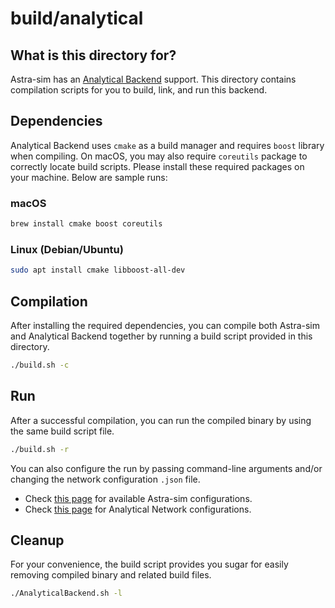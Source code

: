 <!--
Copyright (c) 2020 Georgia Institute of Technology
Permission is hereby granted, free of charge, to any person obtaining a copy
of this software and associated documentation files (the "Software"), to deal
in the Software without restriction, including without limitation the rights
to use, copy, modify, merge, publish, distribute, sublicense, and/or sell
copies of the Software, and to permit persons to whom the Software is
furnished to do so, subject to the following conditions:
The above copyright notice and this permission notice shall be included in all
copies or substantial portions of the Software.
THE SOFTWARE IS PROVIDED "AS IS", WITHOUT WARRANTY OF ANY KIND, EXPRESS OR
IMPLIED, INCLUDING BUT NOT LIMITED TO THE WARRANTIES OF MERCHANTABILITY,
FITNESS FOR A PARTICULAR PURPOSE AND NONINFRINGEMENT. IN NO EVENT SHALL THE
AUTHORS OR COPYRIGHT HOLDERS BE LIABLE FOR ANY CLAIM, DAMAGES OR OTHER
LIABILITY, WHETHER IN AN ACTION OF CONTRACT, TORT OR OTHERWISE, ARISING FROM,
OUT OF OR IN CONNECTION WITH THE SOFTWARE OR THE USE OR OTHER DEALINGS IN THE
SOFTWARE.

Author : William Won (william.won@gatech.edu)
-->

# build/analytical

## What is this directory for?
Astra-sim has an [Analytical Backend](https://github.com/astra-sim/analytical) support.
This directory contains compilation scripts for you to build, link, and run this backend.

## Dependencies
Analytical Backend uses `cmake` as a build manager and requires `boost` library when compiling.
On macOS, you may also require `coreutils` package to correctly locate build scripts.
Please install these required packages on your machine.
Below are sample runs:
### macOS
```bash
brew install cmake boost coreutils
```
### Linux (Debian/Ubuntu)
```bash
sudo apt install cmake libboost-all-dev
```

## Compilation
After installing the required dependencies, you can compile both Astra-sim and Analytical Backend together by running a build script provided in this directory.
```bash
./build.sh -c
```

## Run
After a successful compilation, you can run the compiled binary by using the same build script file.
```bash
./build.sh -r
```
You can also configure the run by passing command-line arguments and/or changing the network configuration `.json` file.
- Check [this page](https://github.com/astra-sim/astra-sim) for available Astra-sim configurations.
- Check [this page](https://github.com/astra-sim/analytical) for Analytical Network configurations.

## Cleanup
For your convenience, the build script provides you sugar for easily removing compiled binary and related build files.
```bash
./AnalyticalBackend.sh -l
```
